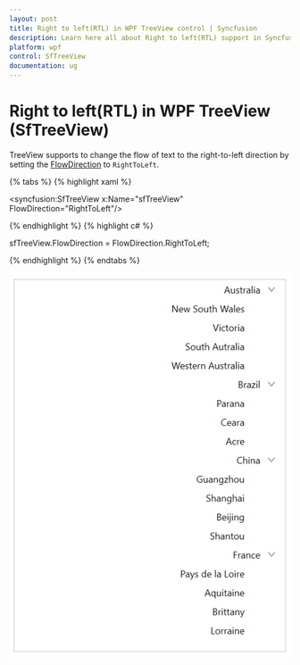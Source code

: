 ```yaml
---
layout: post
title: Right to left(RTL) in WPF TreeView control | Syncfusion
description: Learn here all about Right to left(RTL) support in Syncfusion WPF TreeView (SfTreeView) control and more.
platform: wpf
control: SfTreeView
documentation: ug
---
```


# Right to left(RTL) in WPF TreeView (SfTreeView)

TreeView supports to change the flow of text to the right-to-left direction by setting the [FlowDirection](https://docs.microsoft.com/en-us/dotnet/api/system.windows.frameworkelement.flowdirection?view=netframework-4.0) to `RightToLeft`. 

{% tabs %}
{% highlight xaml %}

<syncfusion:SfTreeView x:Name="sfTreeView" FlowDirection="RightToLeft"/>

{% endhighlight %}
{% highlight c# %}

sfTreeView.FlowDirection = FlowDirection.RightToLeft;

{% endhighlight %}
{% endtabs %}

![WPF TreeView with Right to Left](Right-To-Left_images/wpf-treeview-right-to-left.png)


